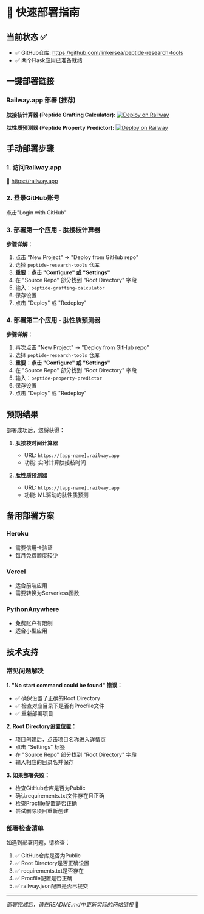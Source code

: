 # 🚀 快速部署指南

## 当前状态 ✅
- ✅ GitHub仓库: https://github.com/linkersea/peptide-research-tools
- ✅ 两个Flask应用已准备就绪

## 一键部署链接

### Railway.app 部署 (推荐)

**肽接枝计算器 (Peptide Grafting Calculator):**
[![Deploy on Railway](https://railway.app/button.svg)](https://railway.app/new/template?template=https://github.com/linkersea/peptide-research-tools&envs=&envs=&envs=&envs=)

**肽性质预测器 (Peptide Property Predictor):**
[![Deploy on Railway](https://railway.app/button.svg)](https://railway.app/new/template?template=https://github.com/linkersea/peptide-research-tools&envs=&envs=&envs=&envs=)

## 手动部署步骤

### 1. 访问Railway.app
🔗 https://railway.app

### 2. 登录GitHub账号
点击"Login with GitHub"

### 3. 部署第一个应用 - 肽接枝计算器

**步骤详解：**
1. 点击 "New Project" → "Deploy from GitHub repo"
2. 选择 `peptide-research-tools` 仓库
3. **重要：点击 "Configure" 或 "Settings"**
4. 在 "Source Repo" 部分找到 "Root Directory" 字段
5. 输入：`peptide-grafting-calculator`
6. 保存设置
7. 点击 "Deploy" 或 "Redeploy"

### 4. 部署第二个应用 - 肽性质预测器

**步骤详解：**
1. 再次点击 "New Project" → "Deploy from GitHub repo"  
2. 选择 `peptide-research-tools` 仓库
3. **重要：点击 "Configure" 或 "Settings"**
4. 在 "Source Repo" 部分找到 "Root Directory" 字段
5. 输入：`peptide-property-predictor`
6. 保存设置
7. 点击 "Deploy" 或 "Redeploy"

## 预期结果

部署成功后，您将获得：

1. **肽接枝时间计算器**
   - URL: `https://[app-name].railway.app`
   - 功能: 实时计算肽接枝时间

2. **肽性质预测器**
   - URL: `https://[app-name].railway.app`
   - 功能: ML驱动的肽性质预测

## 备用部署方案

### Heroku
- 需要信用卡验证
- 每月免费额度较少

### Vercel
- 适合前端应用
- 需要转换为Serverless函数

### PythonAnywhere
- 免费账户有限制
- 适合小型应用

## 技术支持

### 常见问题解决

**1. "No start command could be found" 错误：**
- ✅ 确保设置了正确的Root Directory
- ✅ 检查对应目录下是否有Procfile文件
- ✅ 重新部署项目

**2. Root Directory设置位置：**
- 项目创建后，点击项目名称进入详情页
- 点击 "Settings" 标签
- 在 "Source Repo" 部分找到 "Root Directory" 字段
- 输入相应的目录名并保存

**3. 如果部署失败：**
- 检查GitHub仓库是否为Public
- 确认requirements.txt文件存在且正确
- 检查Procfile配置是否正确
- 尝试删除项目重新创建

### 部署检查清单

如遇到部署问题，请检查：
1. ✅ GitHub仓库是否为Public
2. ✅ Root Directory是否正确设置
3. ✅ requirements.txt是否存在
4. ✅ Procfile配置是否正确
5. ✅ railway.json配置是否已提交

---
*部署完成后，请在README.md中更新实际的网站链接* 📝
